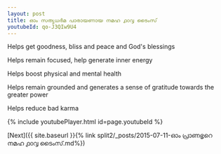 ```yaml
---
layout: post
title: ഓം സത്യധർമ പാരായണായ നമഹ ൧൦൮ ടൈംസ്
youtubeId: qo-J3QIw9U4
---
```

 
 
Helps get goodness, bliss and peace and God's blessings
 
Helps remain focused, help generate inner energy 
 
Helps boost physical and mental health 
 
Helps remain grounded and generates a sense of gratitude towards the greater power 
 
Helps reduce bad karma
 
 
 
 


{% include youtubePlayer.html id=page.youtubeId %}
 
[Next]({{ site.baseurl }}{% link  split2/_posts/2015-07-11-ഓം പ്രാണഭൃറെ നമഹ ൧൦൮ ടൈംസ്.md%})
 

